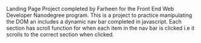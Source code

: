 Landing Page
Project completed by Farheen for the Front End Web Developer Nanodegree program.
This is a project to practice manipulating the DOM an includes a dynamic nav bar completed in javascript.
Each section has scroll function for when each item in the nav bar is clicked i.e it scrolls to the correct section when clicked.
